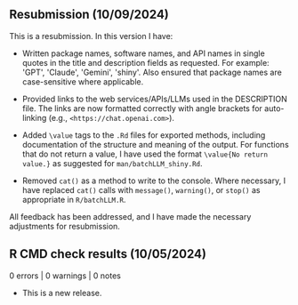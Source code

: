 ## Resubmission (10/09/2024)

This is a resubmission. In this version I have:

-   Written package names, software names, and API names in single quotes in the title and description fields as requested. For example: 'GPT', 'Claude', 'Gemini', 'shiny'. Also ensured that package names are case-sensitive where applicable.

-   Provided links to the web services/APIs/LLMs used in the DESCRIPTION file. The links are now formatted correctly with angle brackets for auto-linking (e.g., `<https://chat.openai.com>`).

-   Added `\value` tags to the `.Rd` files for exported methods, including documentation of the structure and meaning of the output. For functions that do not return a value, I have used the format `\value{No return value.}` as suggested for `man/batchLLM_shiny.Rd`.

-   Removed `cat()` as a method to write to the console. Where necessary, I have replaced `cat()` calls with `message()`, `warning()`, or `stop()` as appropriate in `R/batchLLM.R`.

All feedback has been addressed, and I have made the necessary adjustments for resubmission.

## R CMD check results (10/05/2024)

0 errors \| 0 warnings \| 0 notes

-   This is a new release.
